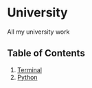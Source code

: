 # University

All my university work

## Table of Contents

1. [Terminal](./terminal/CommandsBook.md)
2. [Python](./python/README.md)
